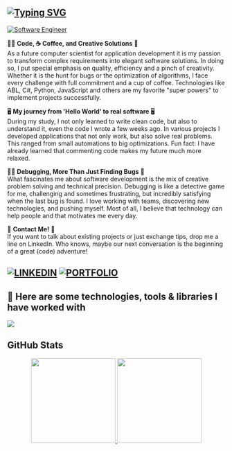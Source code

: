**[![Typing SVG](https://readme-typing-svg.demolab.com?font=Fira+Code&pause=1000&color=6793F7&width=435&lines=⚡Hi%2C+everyone!+I'm+Daniel+Malychko.;⚡Welcome+to+my+Github+profile!+)](https://git.io/typing-svg)**
---

[![Software Engineer ](https://img.shields.io/badge/Software_Engineer-%f6f8fa?style=flat-square&color=f6f8fa&labelColor=f6f8fa&logoColor=black)](#)

👨‍💻 **Code, ☕ Coffee, and Creative Solutions** 🎯  
As a future computer scientist for application development it is my passion to transform complex requirements into elegant software solutions. In doing so, I put special emphasis on quality, efficiency and a pinch of creativity. Whether it is the hunt for bugs or the optimization of algorithms, I face every challenge with full commitment and a cup of coffee. Technologies like ABL, C#, Python, JavaScript and others are my favorite "super powers" to implement projects successfully.

🖥️ **My journey from 'Hello World' to real software** 🖥️  
During my study, I not only learned to write clean code, but also to understand it, even the code I wrote a few weeks ago. In various projects I developed applications that not only work, but also solve real problems. This ranged from small automations to big optimizations.
Fun fact: I have already learned that commenting code makes my future much more relaxed. 

🕵️‍♂️ **Debugging, More Than Just Finding Bugs** 🐞  
What fascinates me about software development is the mix of creative problem solving and technical precision. Debugging is like a detective game for me, challenging and sometimes frustrating, but incredibly satisfying when the last bug is found. I love working with teams, discovering new technologies, and pushing myself. Most of all, I believe that technology can help people and that motivates me every day.

📨 **Contact Me!** 📨  
If you want to talk about existing projects or just exchange tips, drop me a line on LinkedIn. Who knows, maybe our next conversation is the beginning of a great (code) adventure!

[![LINKEDIN](https://img.shields.io/badge/LINKEDIN-blue?style=flat-square&logo=linkedin&logoColor=white)](https://linkedin.com/in/daniel-malychko)
[![PORTFOLIO](https://img.shields.io/badge/PORTFOLIO-orange?style=flat-square&logo=google-chrome&logoColor=white)](#)
---

## 🔨 **Here are some technologies, tools & libraries I have worked with**  
<p>
    <a href="https://skillicons.dev">
        <img src="https://skillicons.dev/icons?i=javascript,typescript,html,css,react,nodejs,swift,php,python,flask,selenium,cs,dotnet,postman,powershell,postgres,mysql,sqlite,git,vscode,pycharm,eclipse,replit,stackoverflow,windows,linux,kali,ubuntu" />
    </a>
</p>

## GitHub Stats

<div style="display: flex; justify-content: center;">
  <a href="https://github.com/DanEm95">
    <img height="195px" src="https://github-readme-stats.vercel.app/api?username=DanEm95&show_icons=true&theme=one_dark_pro&include_all_commits=true&rank_icon=github"/>
    <img height="195px" src="https://github-readme-stats.vercel.app/api/top-langs/?username=DanEm95&layout=compact&langs_count=10&theme=one_dark_pro"/>
  </a>
</div>
